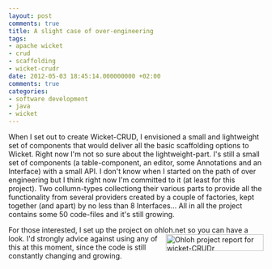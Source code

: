 ```yaml
---
layout: post
comments: true
title: A slight case of over-engineering
tags:
- apache wicket
- crud
- scaffolding
- wicket-crudr
date: 2012-05-03 18:45:14.000000000 +02:00
comments: true
categories:
- software development
- java
- wicket
---
```

When I set out to create Wicket-CRUD, I envisioned a small and lightweight set of components that would deliver all the basic scaffolding options to Wicket. Right now I'm not so sure about the lightweight-part. I's still a small set of components (a table-component, an editor, some Annotations and an Interface) with a small API. I don't know when I started on the path of over engineering but I think right now I'm committed to it (at least for this project). Two collumn-types collectiong their various parts to provide all the functionality from several providers created by a couple of factories, kept together (and apart) by no less than 8 Interfaces... All in all the project contains some 50 code-files and it's still growing. 


For those interested, I set up the project on ohloh.net <a href="http://www.ohloh.net/p/wicket-crudr?ref=WidgetProjectPartnerBadge"><img border="0" height="33" width="193" align="right" alt="Ohloh project report for wicket-CRUDr" src="http://www.ohloh.net/p/wicket-crudr/widgets/project_partner_badge.gif" /></a> so you can have a look. I'd strongly advice against using any of this at this moment, since the code is still constantly changing and growing.
